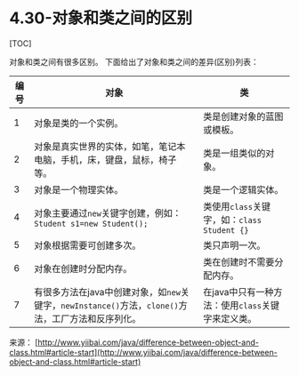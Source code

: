 # 4.30-对象和类之间的区别

[TOC]

对象和类之间有很多区别。 下面给出了对象和类之间的差异(区别)列表：

| 编号   | 对象                                       | 类                                  |
| ---- | ---------------------------------------- | ---------------------------------- |
| 1    | 对象是类的一个实例。                               | 类是创建对象的蓝图或模板。                      |
| 2    | 对象是真实世界的实体，如笔，笔记本电脑，手机，床，键盘，鼠标，椅子等。      | 类是一组类似的对象。                         |
| 3    | 对象是一个物理实体。                               | 类是一个逻辑实体。                          |
| 4    | 对象主要通过`new`关键字创建，例如：`Student s1=new Student();` | 类使用`class`关键字，如：`class Student {}` |
| 5    | 对象根据需要可创建多次。                             | 类只声明一次。                            |
| 6    | 对象在创建时分配内存。                              | 类在创建时不需要分配内存。                      |
| 7    | 有很多方法在java中创建对象，如`new`关键字，`newInstance()`方法，`clone()`方法，工厂方法和反序列化。 | 在java中只有一种方法：使用`class`关键字来定义类。     |

来源： [http://www.yiibai.com/java/difference-between-object-and-class.html#article-start](http://www.yiibai.com/java/difference-between-object-and-class.html#article-start)